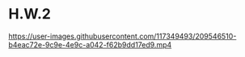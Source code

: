 # H.W.2





https://user-images.githubusercontent.com/117349493/209546510-b4eac72e-9c9e-4e9c-a042-f62b9dd17ed9.mp4





